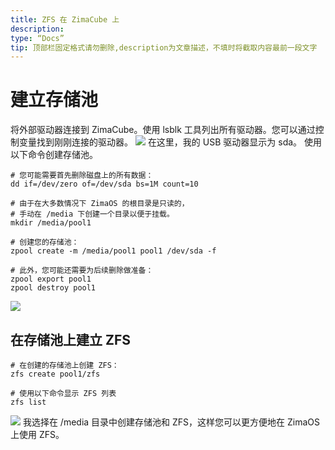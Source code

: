```yaml
---
title: ZFS 在 ZimaCube 上
description:
type: “Docs”
tip: 顶部栏固定格式请勿删除,description为文章描述，不填时将截取内容最前一段文字
---
```

# 建立存储池
将外部驱动器连接到 ZimaCube。使用 lsblk 工具列出所有驱动器。您可以通过控制变量找到刚刚连接的驱动器。
![](https://manage.icewhale.io/api/static/docs/1727160959998_image.png)
在这里，我的 USB 驱动器显示为 sda。
使用以下命令创建存储池。
```language
# 您可能需要首先删除磁盘上的所有数据：
dd if=/dev/zero of=/dev/sda bs=1M count=10

# 由于在大多数情况下 ZimaOS 的根目录是只读的，
# 手动在 /media 下创建一个目录以便于挂载。
mkdir /media/pool1

# 创建您的存储池：
zpool create -m /media/pool1 pool1 /dev/sda -f

# 此外，您可能还需要为后续删除做准备：
zpool export pool1
zpool destroy pool1
```
![](https://manage.icewhale.io/api/static/docs/1727161209903_image.png)
## 在存储池上建立 ZFS
```language
# 在创建的存储池上创建 ZFS：
zfs create pool1/zfs

# 使用以下命令显示 ZFS 列表
zfs list
```
![](https://manage.icewhale.io/api/static/docs/1727161245558_image.png)
我选择在 /media 目录中创建存储池和 ZFS，这样您可以更方便地在 ZimaOS 上使用 ZFS。